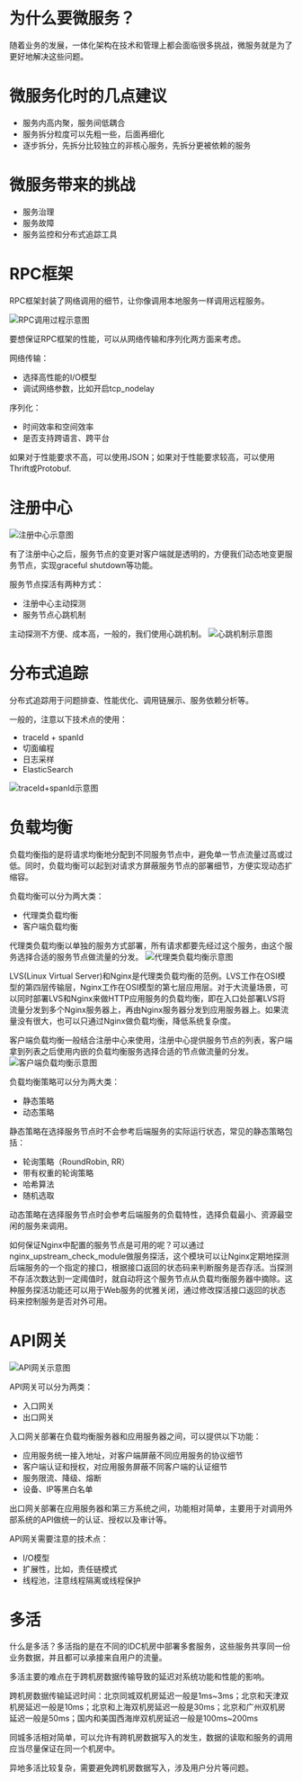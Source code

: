 # 为什么要微服务？
随着业务的发展，一体化架构在技术和管理上都会面临很多挑战，微服务就是为了更好地解决这些问题。

# 微服务化时的几点建议
- 服务内高内聚，服务间低耦合
- 服务拆分粒度可以先粗一些，后面再细化
- 逐步拆分，先拆分比较独立的非核心服务，先拆分更被依赖的服务

# 微服务带来的挑战
- 服务治理
- 服务故障
- 服务监控和分布式追踪工具

# RPC框架
RPC框架封装了网络调用的细节，让你像调用本地服务一样调用远程服务。

![RPC调用过程示意图](https://static001.geekbang.org/resource/image/f9/3e/f98bd80af8a4e7258251db1084e0383e.jpg)

要想保证RPC框架的性能，可以从网络传输和序列化两方面来考虑。

网络传输：
- 选择高性能的I/O模型
- 调试网络参数，比如开启tcp_nodelay

序列化：
- 时间效率和空间效率
- 是否支持跨语言、跨平台

如果对于性能要求不高，可以使用JSON；如果对于性能要求较高，可以使用Thrift或Protobuf.

# 注册中心
![注册中心示意图](https://static001.geekbang.org/resource/image/3e/13/3ee52d302f77bf5e61b244094d754d13.jpg)

有了注册中心之后，服务节点的变更对客户端就是透明的，方便我们动态地变更服务节点，实现graceful shutdown等功能。

服务节点探活有两种方式：
- 注册中心主动探测
- 服务节点心跳机制

主动探测不方便、成本高，一般的，我们使用心跳机制。
![心跳机制示意图](https://static001.geekbang.org/resource/image/76/99/768494782e63e9dcddd464cb6bdd7e99.jpg)

# 分布式追踪
分布式追踪用于问题排查、性能优化、调用链展示、服务依赖分析等。

一般的，注意以下技术点的使用：
- traceId + spanId
- 切面编程
- 日志采样
- ElasticSearch

![traceId+spanId示意图](https://static001.geekbang.org/resource/image/ba/10/ba9e63bbcccd910df41b75b925ad5910.jpg)

# 负载均衡
负载均衡指的是将请求均衡地分配到不同服务节点中，避免单一节点流量过高或过低。同时，负载均衡可以起到对请求方屏蔽服务节点的部署细节，方便实现动态扩缩容。

负载均衡可以分为两大类：
- 代理类负载均衡
- 客户端负载均衡

代理类负载均衡以单独的服务方式部署，所有请求都要先经过这个服务，由这个服务选择合适的服务节点做流量的分发。
![代理类负载均衡示意图](https://static001.geekbang.org/resource/image/7a/c9/7a76b0b7c6e3fc4b60cfcda8dbd93dc9.jpg)

LVS(Linux Virtual Server)和Nginx是代理类负载均衡的范例。LVS工作在OSI模型的第四层传输层，Nginx工作在OSI模型的第七层应用层。对于大流量场景，可以同时部署LVS和Nginx来做HTTP应用服务的负载均衡，即在入口处部署LVS将流量分发到多个Nginx服务器上，再由Nginx服务器分发到应用服务器上。如果流量没有很大，也可以只通过Nginx做负载均衡，降低系统复杂度。

客户端负载均衡一般结合注册中心来使用，注册中心提供服务节点的列表，客户端拿到列表之后使用内嵌的负载均衡服务选择合适的节点做流量的分发。
![客户端负载均衡示意图](https://static001.geekbang.org/resource/image/53/c1/539f9fd7196c3c0b17eba55584d4c6c1.jpg)

负载均衡策略可以分为两大类：
- 静态策略
- 动态策略

静态策略在选择服务节点时不会参考后端服务的实际运行状态，常见的静态策略包括：
- 轮询策略（RoundRobin, RR）
- 带有权重的轮询策略
- 哈希算法
- 随机选取

动态策略在选择服务节点时会参考后端服务的负载特性，选择负载最小、资源最空闲的服务来调用。

如何保证Nginx中配置的服务节点是可用的呢？可以通过nginx_upstream_check_module做服务探活，这个模块可以让Nginx定期地探测后端服务的一个指定的接口，根据接口返回的状态码来判断服务是否存活。当探测不存活次数达到一定阈值时，就自动将这个服务节点从负载均衡服务器中摘除。这种服务探活功能还可以用于Web服务的优雅关闭，通过修改探活接口返回的状态码来控制服务是否对外可用。

# API网关
![API网关示意图](https://static001.geekbang.org/resource/image/ab/f2/ab701c40ed8229606a4bf90db327c2f2.jpg)

API网关可以分为两类：
- 入口网关
- 出口网关

入口网关部署在负载均衡服务器和应用服务器之间，可以提供以下功能：
- 应用服务统一接入地址，对客户端屏蔽不同应用服务的协议细节
- 客户端认证和授权，对应用服务屏蔽不同客户端的认证细节
- 服务限流、降级、熔断
- 设备、IP等黑白名单

出口网关部署在应用服务器和第三方系统之间，功能相对简单，主要用于对调用外部系统的API做统一的认证、授权以及审计等。

API网关需要注意的技术点：
- I/O模型
- 扩展性，比如，责任链模式
- 线程池，注意线程隔离或线程保护

# 多活
什么是多活？多活指的是在不同的IDC机房中部署多套服务，这些服务共享同一份业务数据，并且都可以承接来自用户的流量。

多活主要的难点在于跨机房数据传输导致的延迟对系统功能和性能的影响。

跨机房数据传输延迟时间：北京同城双机房延迟一般是1ms~3ms；北京和天津双机房延迟一般是10ms；北京和上海双机房延迟一般是30ms；北京和广州双机房延迟一般是50ms；国内和美国西海岸双机房延迟一般是100ms~200ms

同城多活相对简单，可以允许有跨机房数据写入的发生，数据的读取和服务的调用应当尽量保证在同一个机房中。

异地多活比较复杂，需要避免跨机房数据写入，涉及用户分片等问题。